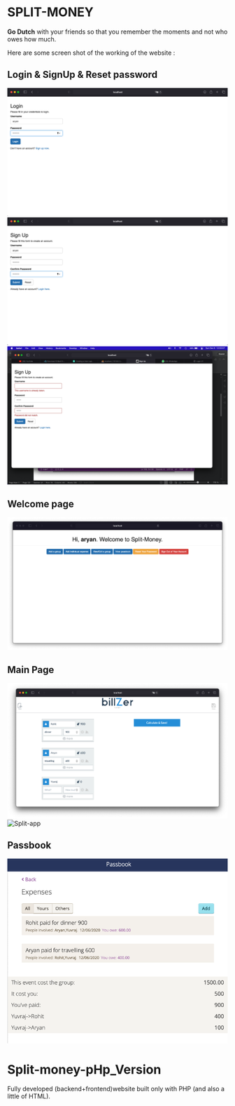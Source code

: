 # SPLIT-MONEY

**Go Dutch** with your friends so that you remember the moments and not who owes how much.

Here are some screen shot of the working of the website : 

## Login & SignUp & Reset password
![Login](https://raw.githubusercontent.com/aryanxp/Split-money/master/ss/login.png)
![SignUp](https://raw.githubusercontent.com/aryanxp/Split-money/master/ss/signup.png)
![Reset](https://raw.githubusercontent.com/aryanxp/Split-money/master/ss/reset.png)
## Welcome page
![Welcome](https://raw.githubusercontent.com/aryanxp/Split-money/master/ss/welcome.png)
## Main Page
![Split](https://raw.githubusercontent.com/aryanxp/Split-money/master/ss/split.png)
![Split-app](https://raw.githubusercontent.com/aryanxp/Split-money/master/ss/split-app.png)
## Passbook
![Passbook](https://raw.githubusercontent.com/aryanxp/Split-money/master/ss/passbook.png)

# Split-money-pHp_Version
Fully developed (backend+frontend)website built only with PHP (and also a little of HTML).

